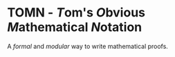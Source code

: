 # TOMN - *T*om's *O*bvious *M*athematical *N*otation

A *formal* and *modular* way to write mathematical proofs.